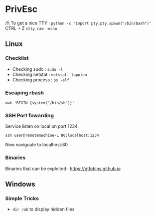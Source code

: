 # PrivEsc

/!\ To get a nice TTY :
```python -c 'import pty;pty.spawn("/bin/bash")'```
CTRL + Z
```stty raw -echo``` 
## Linux

### Checklist

* Checking sudo : ```sudo -l```
* Checking netstat : ```netstat -laputen```
* Checking process : ```ps -elf```
### Escaping rbash

```awk 'BEGIN {system("/bin/sh")}'```

### SSH Port fowarding 

Service listen on local on port 1234.

```ssh user@remotemachine-L 80:localhost:1234```

Now naviguate to localhost:80
### Binaries

Binaries that can be exploited : https://gtfobins.github.io
## Windows

### Simple Tricks

* ```dir /ah``` to display hidden files
